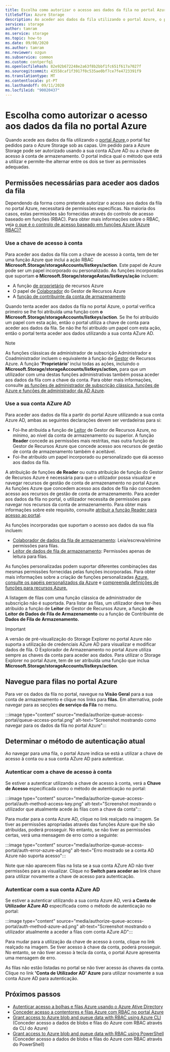 ```yaml
---
title: Escolha como autorizar o acesso aos dados da fila no portal Azure
titleSuffix: Azure Storage
description: Ao aceder aos dados da fila utilizando o portal Azure, o portal faz pedidos para o Azure Storage sob as capas. Estes pedidos para o Azure Storage podem ser autenticados e autorizados usando a sua conta AZure AD ou a chave de acesso à conta de armazenamento.
services: storage
author: tamram
ms.service: storage
ms.topic: how-to
ms.date: 09/08/2020
ms.author: tamram
ms.reviewer: ozgun
ms.subservice: common
ms.custom: contperfq1
ms.openlocfilehash: 82e92b672248e2a63f8b2bbf1fc651f617a7027f
ms.sourcegitcommit: 43558caf1f3917f0c535ae0bf7ce7fe4723391f9
ms.translationtype: MT
ms.contentlocale: pt-PT
ms.lasthandoff: 09/11/2020
ms.locfileid: "90020437"
---
```

# <a name="choose-how-to-authorize-access-to-queue-data-in-the-azure-portal"></a>Escolha como autorizar o acesso aos dados da fila no portal Azure

Quando acede aos dados da fila utilizando o [portal Azure,](https://portal.azure.com)o portal faz pedidos para o Azure Storage sob as capas. Um pedido para a Azure Storage pode ser autorizado usando a sua conta AZure AD ou a chave de acesso à conta de armazenamento. O portal indica qual o método que está a utilizar e permite-lhe alternar entre os dois se tiver as permissões adequadas.  

## <a name="permissions-needed-to-access-queue-data"></a>Permissões necessárias para aceder aos dados da fila

Dependendo da forma como pretende autorizar o acesso aos dados da fila no portal Azure, necessitará de permissões específicas. Na maioria dos casos, estas permissões são fornecidas através do controlo de acesso baseado em funções (RBAC). Para obter mais informações sobre o RBAC, veja [o que é o controlo de acesso baseado em funções Azure (Azure RBAC)?](../../role-based-access-control/overview.md)

### <a name="use-the-account-access-key"></a>Use a chave de acesso à conta

Para aceder aos dados da fila com a chave de acesso à conta, tem de ter uma função Azure que inclui a ação RBAC **Microsoft.Storage/storageAccounts/listkeys/action**. Este papel de Azure pode ser um papel incorporado ou personalizado. As funções incorporadas que suportam **o Microsoft.Storage/storageAstas/listkeys/ação** incluem:

- A função [de proprietário](../../role-based-access-control/built-in-roles.md#owner) de recursos Azure
- O papel de [Colaborador](../../role-based-access-control/built-in-roles.md#contributor) do Gestor de Recursos Azure
- A [função de contribuinte da conta de armazenamento](../../role-based-access-control/built-in-roles.md#storage-account-contributor)

Quando tenta aceder aos dados da fila no portal Azure, o portal verifica primeiro se lhe foi atribuída uma função com **o Microsoft.Storage/storageAccounts/listkeys/action**. Se lhe foi atribuído um papel com esta ação, então o portal utiliza a chave de conta para aceder aos dados da fila. Se não lhe foi atribuído um papel com esta ação, então o portal tenta aceder aos dados utilizando a sua conta AZure AD.

> [!NOTE]
> As funções clássicas de administrador de subscrição Administrador e Coadministrador incluem o equivalente à função de [Gestor](../../role-based-access-control/built-in-roles.md#owner) de Recursos Azure. A função **'Proprietário'** inclui todas as ações, incluindo o **Microsoft.Storage/storageAccounts/listkeys/action,** para que um utilizador com uma destas funções administrativas também possa aceder aos dados da fila com a chave da conta. Para obter mais informações, consulte [as funções de administrador de subscrição clássica, funções de Azure e funções de administrador da AD Azure](../../role-based-access-control/rbac-and-directory-admin-roles.md#classic-subscription-administrator-roles).

### <a name="use-your-azure-ad-account"></a>Use a sua conta AZure AD

Para aceder aos dados da fila a partir do portal Azure utilizando a sua conta Azure AD, ambas as seguintes declarações devem ser verdadeiras para si:

- Foi-lhe atribuída a função de [Leitor](../../role-based-access-control/built-in-roles.md#reader) de Gestor de Recursos Azure, no mínimo, ao nível da conta de armazenamento ou superior. A função **Reader** concede as permissões mais restritas, mas outra função de Gestor de Recursos Azure que concede acesso aos recursos de gestão de conta de armazenamento também é aceitável.
- Foi-lhe atribuído um papel incorporado ou personalizado que dá acesso aos dados da fila.

A atribuição de funções **de Reader** ou outra atribuição de função do Gestor de Recursos Azure é necessária para que o utilizador possa visualizar e navegar recursos de gestão de conta de armazenamento no portal Azure. As funções Azure que concedem acesso aos dados de fila não concedem acesso aos recursos de gestão de conta de armazenamento. Para aceder aos dados da fila no portal, o utilizador necessita de permissões para navegar nos recursos da conta de armazenamento. Para obter mais informações sobre este requisito, consulte [atribuir a função Reader para acesso ao portal](../common/storage-auth-aad-rbac-portal.md#assign-the-reader-role-for-portal-access).

As funções incorporadas que suportam o acesso aos dados da sua fila incluem:

- [Colaborador de dados da fila de armazenamento](../../role-based-access-control/built-in-roles.md#storage-queue-data-contributor): Leia/escreva/elimine permissões para filas.
- [Leitor de dados de fila de armazenamento](../../role-based-access-control/built-in-roles.md#storage-queue-data-reader): Permissões apenas de leitura para filas.

As funções personalizadas podem suportar diferentes combinações das mesmas permissões fornecidas pelas funções incorporadas. Para obter mais informações sobre a criação de funções personalizadas [Azure, consulte os papéis personalizados da Azure](../../role-based-access-control/custom-roles.md) e [compreenda definições de funções para recursos Azure.](../../role-based-access-control/role-definitions.md)

A listagem de filas com uma função clássica de administrador de subscrição não é suportada. Para listar as filas, um utilizador deve ter-lhes atribuído a função de **Leitor** de Gestor de Recursos Azure, a função **de Leitor de Dados de Fila de Armazenamento** ou a função de Contribuinte de **Dados de Fila de Armazenamento.**

> [!IMPORTANT]
> A versão de pré-visualização do Storage Explorer no portal Azure não suporta a utilização de credenciais AZure AD para visualizar e modificar dados de fila. O Explorador de Armazenamento no portal Azure utiliza sempre as chaves da conta para aceder aos dados. Para utilizar o Storage Explorer no portal Azure, tem de ser atribuída uma função que inclua **Microsoft.Storage/storageAccounts/listkeys/action**.

## <a name="navigate-to-queues-in-the-azure-portal"></a>Navegue para filas no portal Azure

Para ver os dados da fila no portal, navegue na **Visão Geral** para a sua conta de armazenamento e clique nos links para **filas.** Em alternativa, pode navegar para as secções **de serviço da Fila** no menu.

:::image type="content" source="media/authorize-queue-access-portal/queue-access-portal.png" alt-text="Screenshot mostrando como navegar para os dados da fila no portal Azure":::

## <a name="determine-the-current-authentication-method"></a>Determinar o método de autenticação atual

Ao navegar para uma fila, o portal Azure indica se está a utilizar a chave de acesso à conta ou a sua conta AZure AD para autenticar.

### <a name="authenticate-with-the-account-access-key"></a>Autenticar com a chave de acesso à conta

Se estiver a autenticar utilizando a chave de acesso à conta, verá a **Chave de Acesso** especificada como o método de autenticação no portal:

:::image type="content" source="media/authorize-queue-access-portal/auth-method-access-key.png" alt-text="Screenshot mostrando o utilizador que atualmente acede às filas com a chave da conta":::

Para mudar para a conta Azure AD, clique no link realçado na imagem. Se tiver as permissões apropriadas através das funções Azure que lhe são atribuídas, poderá prosseguir. No entanto, se não tiver as permissões certas, verá uma mensagem de erro como a seguinte:

:::image type="content" source="media/authorize-queue-access-portal/auth-error-azure-ad.png" alt-text="Erro mostrado se a conta AD Azure não suporta acesso":::

Note que não aparecem filas na lista se a sua conta AZure AD não tiver permissões para as visualizar. Clique no **Switch para aceder ao** link chave para utilizar novamente a chave de acesso para autenticação.

### <a name="authenticate-with-your-azure-ad-account"></a>Autenticar com a sua conta AZure AD

Se estiver a autenticar utilizando a sua conta Azure AD, verá **a Conta de Utilizador AZure AD** especificada como o método de autenticação no portal:

:::image type="content" source="media/authorize-queue-access-portal/auth-method-azure-ad.png" alt-text="Screenshot mostrando o utilizador atualmente a aceder a filas com conta AZure AD":::

Para mudar para a utilização da chave de acesso à conta, clique no link realçado na imagem. Se tiver acesso à chave da conta, poderá prosseguir. No entanto, se não tiver acesso à tecla da conta, o portal Azure apresenta uma mensagem de erro.

As filas não estão listadas no portal se não tiver acesso às chaves da conta. Clique no link **'Conta de Utilizador AD' Azure** para utilizar novamente a sua conta Azure AD para autenticação.

## <a name="next-steps"></a>Próximos passos

- [Autenticar acesso a bolhas e filas Azure usando o Azure Ative Directory](../common/storage-auth-aad.md)
- [Conceder acesso a contentores e filas Azure com RBAC no portal Azure](../common/storage-auth-aad-rbac-portal.md)
- [Grant access to Azure blob and queue data with RBAC using Azure CLI](../common/storage-auth-aad-rbac-cli.md) (Conceder acesso a dados de blobs e filas do Azure com RBAC através da CLI do Azure)
- [Grant access to Azure blob and queue data with RBAC using PowerShell](../common/storage-auth-aad-rbac-powershell.md) (Conceder acesso a dados de blobs e filas do Azure com RBAC através do PowerShell)
